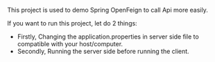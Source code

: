 This project is used to demo Spring OpenFeign to call Api more easily.

If you want to run this project, let do 2 things: 
- Firstly, Changing the application.properties in server side file to compatible with your host/computer.
- Secondly, Running the server side before running the client.
